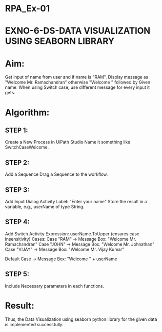 # RPA_Ex-01
# EXNO-6-DS-DATA VISUALIZATION USING SEABORN LIBRARY

# Aim:
  Get input of name from user and if name is "RAM", Display message as "Welcome Mr. Ramachandran" otherwise "Welcome " followed by Given name. When using Switch case, use different message for every input it gets.

# Algorithm:
## STEP 1:
Create a New Process in UiPath Studio Name it something like SwitchCaseWelcome.

## STEP 2:
Add a Sequence Drag a Sequence to the workflow.

## STEP 3:
Add Input Dialog Activity Label: "Enter your name" Store the result in a variable, e.g., userName of type String.

## STEP 4:
Add Switch Activity Expression: userName.ToUpper (ensures case insensitivity)
      Cases: Case "RAM" → Message Box: "Welcome Mr. Ramachandran"
      Case "JOHN" → Message Box: "Welcome Mr. Johnathan"
      Case "VIJAY" → Message Box: "Welcome Mr. Vijay Kumar"

Default Case → Message Box: "Welcome " + userName

## STEP 5:
Include Necessary parameters in each functions.


# Result:
Thus, the Data Visualization using seaborn python library for the given data is implemented successfully.

